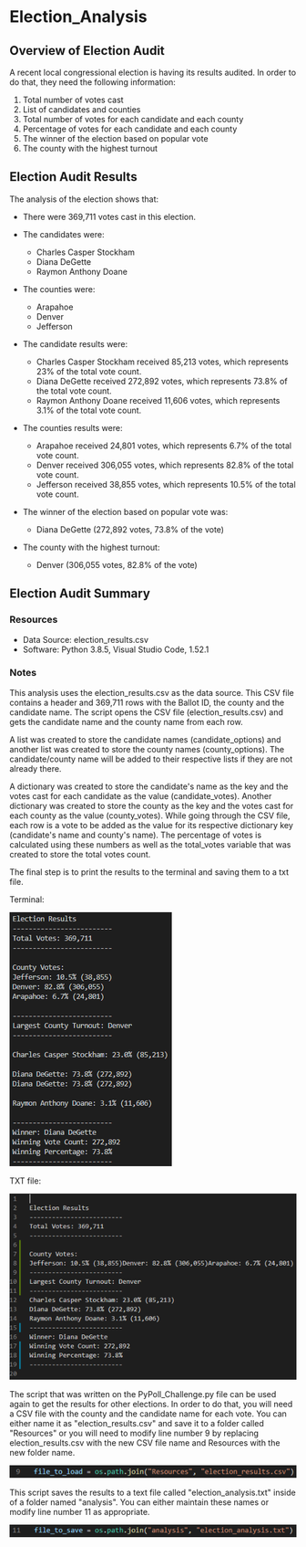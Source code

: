 # Election_Analysis

## Overview of Election Audit
A recent local congressional election is having its results audited. In order to do that, they need the following information:

1. Total number of votes cast
2. List of candidates and counties
3. Total number of votes for each candidate and each county
4. Percentage of votes for each candidate and each county
5. The winner of the election based on popular vote
6. The county with the highest turnout

## Election Audit Results
The analysis of the election shows that:
- There were 369,711 votes cast in this election.

- The candidates were:
    - Charles Casper Stockham
    - Diana DeGette
    - Raymon Anthony Doane
    
- The counties were:
    - Arapahoe
    - Denver
    - Jefferson
    
- The candidate results were:   
    - Charles Casper Stockham received 85,213 votes, which represents 23% of the total vote count.
    - Diana DeGette received 272,892 votes, which represents 73.8% of the total vote count.
    - Raymon Anthony Doane received 11,606 votes, which represents 3.1% of the total vote count.
    
- The counties results were: 
    - Arapahoe received 24,801 votes, which represents 6.7% of the total vote count.
    - Denver received 306,055 votes, which represents 82.8% of the total vote count.
    - Jefferson received 38,855 votes, which represents 10.5% of the total vote count.
    
- The winner of the election based on popular vote was:
    - Diana DeGette (272,892 votes, 73.8% of the vote)
    
- The county with the highest turnout:
    - Denver (306,055 votes, 82.8% of the vote)

## Election Audit Summary

### Resources
- Data Source: election_results.csv
- Software: Python 3.8.5, Visual Studio Code, 1.52.1
  
### Notes
This analysis uses the election_results.csv as the data source. This CSV file contains a header and 369,711 rows with the Ballot ID, the county and the candidate name. The script opens the CSV file (election_results.csv) and gets the candidate name and the county name from each row. 

A list was created to store the candidate names (candidate_options) and another list was created to store the county names (county_options). The candidate/county name will be added to their respective lists if they are not already there. 

A dictionary was created to store the candidate's name as the key and the votes cast for each candidate as the value (candidate_votes). Another dictionary was created to store the county as the key and the votes cast for each county as the value (county_votes). While going through the CSV file, each row is a vote to be added as the value for its respective dictionary key (candidate's name and county's name). The percentage of votes is calculated using these numbers as well as the total_votes variable that was created to store the total votes count.

The final step is to print the results to the terminal and saving them to a txt file. 

Terminal:

![Results printed to the terminal](./analysis/terminal.PNG)

TXT file:

![Results printed to analysis/election_analysis.txt](./analysis/txt.PNG)

The script that was written on the PyPoll_Challenge.py file can be used again to get the results for other elections. In order to do that, you will need a CSV file with the county and the candidate name for each vote. You can either name it as "election_results.csv" and save it to a folder called "Resources" or you will need to modify line number 9 by replacing election_results.csv with the new CSV file name and Resources with the new folder name.

![Line number 9: file_to_load = os.path.join("Resources", "election_results.csv")](./analysis/line9.PNG)

This script saves the results to a text file called "election_analysis.txt" inside of a folder named "analysis". You can either maintain these names or modify line number 11 as appropriate.

![Line number 11: file_to_save = os.path.join("analysis", "election_analysis.txt")](./analysis/line11.PNG)
